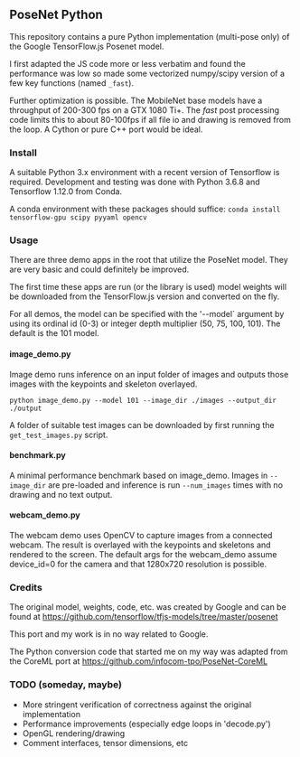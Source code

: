 ## PoseNet Python

This repository contains a pure Python implementation (multi-pose only) of the Google TensorFlow.js Posenet model.

I first adapted the JS code more or less verbatim and found the performance was low so made some vectorized numpy/scipy version of a few key functions (named `_fast`).

Further optimization is possible. The MobileNet base models have a throughput of 200-300 fps on a GTX 1080 Ti+. The _fast_ post processing code limits this to about 80-100fps if all file io and drawing is removed from the loop. A Cython or pure C++ port would be ideal. 

### Install

A suitable Python 3.x environment with a recent version of Tensorflow is required. Development and testing was done with Python 3.6.8 and Tensorflow 1.12.0 from Conda.

A conda environment with these packages should suffice: `conda install tensorflow-gpu scipy pyyaml opencv`


### Usage

There are three demo apps in the root that utilize the PoseNet model. They are very basic and could definitely be improved.

The first time these apps are run (or the library is used) model weights will be downloaded from the TensorFlow.js version and converted on the fly.

For all demos, the model can be specified with the '--model` argument by using its ordinal id (0-3) or integer depth multiplier (50, 75, 100, 101). The default is the 101 model.

#### image_demo.py 

Image demo runs inference on an input folder of images and outputs those images with the keypoints and skeleton overlayed.

`python image_demo.py --model 101 --image_dir ./images --output_dir ./output`

A folder of suitable test images can be downloaded by first running the `get_test_images.py` script.

#### benchmark.py

A minimal performance benchmark based on image_demo. Images in `--image_dir` are pre-loaded and inference is run `--num_images` times with no drawing and no text output.

#### webcam_demo.py

The webcam demo uses OpenCV to capture images from a connected webcam. The result is overlayed with the keypoints and skeletons and rendered to the screen. The default args for the webcam_demo assume device_id=0 for the camera and that 1280x720 resolution is possible.

### Credits

The original model, weights, code, etc. was created by Google and can be found at https://github.com/tensorflow/tfjs-models/tree/master/posenet

This port and my work is in no way related to Google.

The Python conversion code that started me on my way was adapted from the CoreML port at https://github.com/infocom-tpo/PoseNet-CoreML

### TODO (someday, maybe)
* More stringent verification of correctness against the original implementation
* Performance improvements (especially edge loops in 'decode.py')
* OpenGL rendering/drawing
* Comment interfaces, tensor dimensions, etc

